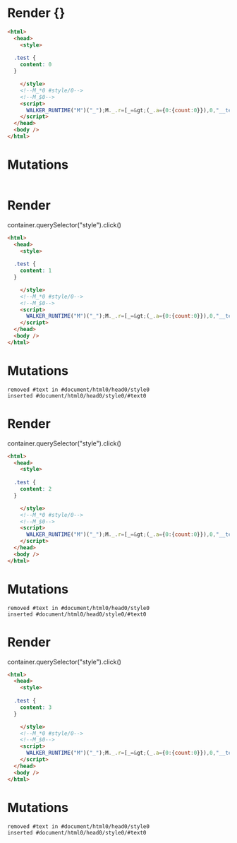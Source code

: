 # Render {}
```html
<html>
  <head>
    <style>
      
  .test {
    content: 0
  }

    </style>
    <!--M_*0 #style/0-->
    <!--M_$0-->
    <script>
      WALKER_RUNTIME("M")("_");M._.r=[_=&gt;(_.a={0:{count:0}}),0,"__tests__/template.marko_0_count",0];M._.w()
    </script>
  </head>
  <body />
</html>
```

# Mutations
```

```


# Render 
container.querySelector("style").click()

```html
<html>
  <head>
    <style>
      
  .test {
    content: 1
  }

    </style>
    <!--M_*0 #style/0-->
    <!--M_$0-->
    <script>
      WALKER_RUNTIME("M")("_");M._.r=[_=&gt;(_.a={0:{count:0}}),0,"__tests__/template.marko_0_count",0];M._.w()
    </script>
  </head>
  <body />
</html>
```

# Mutations
```
removed #text in #document/html0/head0/style0
inserted #document/html0/head0/style0/#text0
```


# Render 
container.querySelector("style").click()

```html
<html>
  <head>
    <style>
      
  .test {
    content: 2
  }

    </style>
    <!--M_*0 #style/0-->
    <!--M_$0-->
    <script>
      WALKER_RUNTIME("M")("_");M._.r=[_=&gt;(_.a={0:{count:0}}),0,"__tests__/template.marko_0_count",0];M._.w()
    </script>
  </head>
  <body />
</html>
```

# Mutations
```
removed #text in #document/html0/head0/style0
inserted #document/html0/head0/style0/#text0
```


# Render 
container.querySelector("style").click()

```html
<html>
  <head>
    <style>
      
  .test {
    content: 3
  }

    </style>
    <!--M_*0 #style/0-->
    <!--M_$0-->
    <script>
      WALKER_RUNTIME("M")("_");M._.r=[_=&gt;(_.a={0:{count:0}}),0,"__tests__/template.marko_0_count",0];M._.w()
    </script>
  </head>
  <body />
</html>
```

# Mutations
```
removed #text in #document/html0/head0/style0
inserted #document/html0/head0/style0/#text0
```